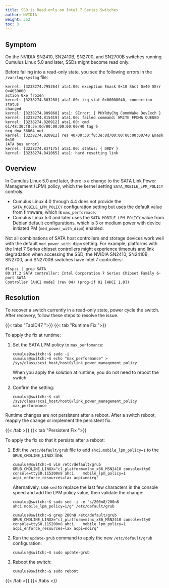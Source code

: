 ```yaml
---
title: SSD is Read-only on Intel 7 Series Switches
author: NVIDIA
weight: 352
toc: 3
---
```


## Symptom

On the NVIDIA SN2410, SN2410B, SN2700, and SN2700B switches running Cumulus Linux 5.0 and later, SSDs might become read only.

Before failing into a read-only state, you see the following errors in the `/var/log/syslog` file:

```
kernel: [3238274.795264] ata1.00: exception Emask 0×10 SAct 0×40 SErr 0×4050000
action 0xe frozen
kernel: [3238274.803288] ata1.00: irq_stat 0×00000040, connection status
changed
kernel: [3238274.809868] ata1: SError: { PHYRdyChg CommWake DevExch }
kernel: [3238274.815419] ata1.00: failed command: WRITE FPDMA QUEUED
kernel: [3238274.820912] ata1.00: cmd 61/48:30:f8:3e:0d/00:00:00:00:00/40 tag 6
ncq dma 36864 out
kernel: [3238274.820912] res 40/00:30:f8:3e:0d/00:00:00:00:00/40 Emask 0×10
(ATA bus error)
kernel: [3238274.837175] ata1.00: status: { DRDY }
kernel: [3238274.841065] ata1: hard resetting link 
```

## Overview

In Cumulus Linux 5.0 and later, there is a change to the SATA Link Power Management (LPM) policy, which the kernel setting `SATA_MOBILE_LPM_POLICY` controls.
- Cumulus Linux 4.0 through 4.4 does not provide the `SATA_MOBILE_LPM_POLICY` configuration setting but uses the default value from firmware, which is `max_performace`.
- Cumulus Linux 5.0 and later uses the `SATA_MOBILE_LPM_POLICY` value from Debian default configurations, which is 3 or medium power with device initiated PM (`med_power_with_dipm`) enabled.

Not all combinations of SATA host controllers and storage devices work well with the default `med_power_with_dipm` setting. For example, platforms with the Intel 7 Series chipset controllers might experience timeouts and link degradation when accessing the SSD; the NVIDIA SN2410, SN2410B, SN2700, and SN2700B switches have Intel 7 controllers:

```
#lspci | grep SATA 
00:1f.2 SATA controller: Intel Corporation 7 Series Chipset Family 6-port SATA
Controller [AHCI mode] (rev 04) (prog-if 01 [AHCI 1.0])
```

## Resolution

To recover a switch currently in a read-only state, power cycle the switch. After recovery, follow these steps to resolve the issue.

{{< tabs "TabID47 ">}}
{{< tab "Runtime Fix ">}}

To apply the fix at runtime:

1. Set the SATA LPM policy to `max_perfomance`:

   ```
   cumulus@switch:~$ sudo -i
   cumulus@switch:~$ echo "max_performance" > /sys/class/scsi_host/host0/link_power_management_policy
   ```

    When you apply the solution at runtime, you do not need to reboot the switch.

2. Confirm the setting:

   ```
   cumulus@switch:~$ cat /sys/class/scsi_host/host0/link_power_management_policy
   max_performance
   ```

Runtime changes are not persistent after a reboot. After a switch reboot, reapply the change or implement the persistent fix.

{{< /tab >}}
{{< tab "Persistent Fix ">}}

To apply the fix so that it persists after a reboot:

1. Edit the `/etc/default/grub` file to add `ahci.mobile_lpm_policy=1` to the `GRUB_CMDLINE_LINUX` line:

   ```
   cumulus@switch:~$ vim /etc/default/grub
   GRUB_CMDLINE_LINUX="cl_platform=mlnx_x86_MSN2410 console=tty0 console=ttyS0,115200n8 ahci.   mobile_lpm_policy=1 acpi_enforce_resources=lax acpi=noirq"
   ```

   Alternatively, use `sed` to replace the last few characters in the console speed and add the LPM policy value, then validate the change:

   ```
   cumulus@switch:~$ sudo sed -i -e "s/200n8/200n8 ahci.mobile_lpm_policy=1/g" /etc/default/grub
   ```

   ```
   cumulus@switch:~$ grep 200n8 /etc/default/grub
   GRUB_CMDLINE_LINUX="cl_platform=mlnx_x86_MSN2410 console=tty0 console=ttyS0,115200n8 ahci.   mobile_lpm_policy=1 acpi_enforce_resources=lax acpi=noirq"
   ```

2. Run the `update-grub` command to apply the new `/etc/default/grub` configuration:

   ```
   cumulus@switch:~$ sudo update-grub
   ```

3. Reboot the switch:

   ```
   cumulus@switch:~$ sudo reboot
   ```

{{< /tab >}}
{{< /tabs >}}
